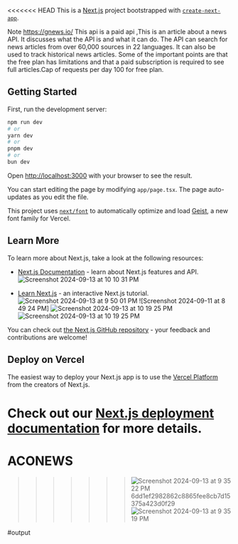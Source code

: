 <<<<<<< HEAD
This is a [Next.js](https://nextjs.org) project bootstrapped with [`create-next-app`](https://nextjs.org/docs/app/api-reference/cli/create-next-app).

Note https://gnews.io/ This api is a paid api ,This is an article about a news API. It discusses what the API is and what it can do. The API can search for news articles from over 60,000 sources in 22 languages. It can also be used to track historical news articles. Some of the important points are that the free plan has limitations and that a paid subscription is required to see full articles.Cap of requests per day
100 for free plan.

## Getting Started

First, run the development server:

```bash
npm run dev
# or
yarn dev
# or
pnpm dev
# or
bun dev
```

Open [http://localhost:3000](http://localhost:3000) with your browser to see the result.

You can start editing the page by modifying `app/page.tsx`. The page auto-updates as you edit the file.

This project uses [`next/font`](https://nextjs.org/docs/app/building-your-application/optimizing/fonts) to automatically optimize and load [Geist](https://vercel.com/font), a new font family for Vercel.

## Learn More

To learn more about Next.js, take a look at the following resources:

- [Next.js Documentation](https://nextjs.org/docs) - learn about Next.js features and API.![Screenshot 2024-09-13 at 10 10 31 PM](https://github.com/user-attachments/assets/c0c9d767-b602-499c-aad4-175065f9acc0)

- [Learn Next.js](https://nextjs.org/learn) - an interactive Next.js tutorial.![Screenshot 2024-09-13 at 9 50 01 PM](https://github.com/user-attachments/assets/00be468c-3167-485c-8ac2-a505c042e9e3)
![Screenshot 2024-09-11 at 8 49 24 PM]
![Screenshot 2024-09-13 at 10 19 25 PM](https://github.com/user-attachments/assets/b336cda5-fbcc-4c08-a935-578b54f1073d)![Screenshot 2024-09-13 at 10 19 25 PM](https://github.com/user-attachments/assets/17a6c5ab-3892-4ddd-b540-7adc5f127d9a)



You can check out [the Next.js GitHub repository](https://github.com/vercel/next.js) - your feedback and contributions are welcome!

## Deploy on Vercel

The easiest way to deploy your Next.js app is to use the [Vercel Platform](https://vercel.com/new?utm_medium=default-template&filter=next.js&utm_source=create-next-app&utm_campaign=create-next-app-readme) from the creators of Next.js.

Check out our [Next.js deployment documentation](https://nextjs.org/docs/app/building-your-application/deploying) for more details.
=======
# ACONEWS
>>>>>>> ![Screenshot 2024-09-13 at 9 35 22 PM](https://github.com/user-attachments/assets/2664da59-6cf6-4b72-85e1-46538e501c2e)
6dd1ef2982862c8865fee8cb7d15375a423d0f29
![Screenshot 2024-09-13 at 9 35 19 PM](https://github.com/user-attachments/assets/aba6c35c-337b-4986-a0f8-36300436c847)

#output





